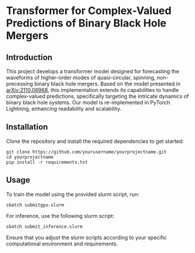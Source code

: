 # Transformer for Complex-Valued Predictions of Binary Black Hole Mergers

## Introduction
This project develops a transformer model designed for forecasting the waveforms of higher-order modes of quasi-circular, spinning, non-precessing binary black hole mergers. Based on the model presented in [arXiv:2110.06968](https://arxiv.org/pdf/2110.06968.pdf), this implementation extends its capabilities to handle complex-valued predictions, specifically targeting the intricate dynamics of binary black hole systems. Our model is re-implemented in PyTorch Lightning, enhancing readability and scalability.

## Installation
Clone the repository and install the required dependencies to get started:
```
git clone https://github.com/yourusername/yourprojectname.git
cd yourprojectname
pip install -r requirements.txt
```

## Usage
To train the model using the provided slurm script, run:
```
sbatch submitgpu.slurm
```

For inference, use the following slurm script:
```
sbatch submit_inference.slurm
```
Ensure that you adjust the slurm scripts according to your specific computational environment and requirements.


